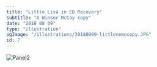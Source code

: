 ```yaml
---
title: "Little Lisa in ED Recovery"
subtitle: "A Winsor McCay copy"
date: "2018 08 09"
type: "illustration"
ogImage: "/illustrations/20180809-littlenemocopy.JPG"
id: 7
---
```


![Panel2](/illustrations/20180809-littlenemocopy.JPG)
